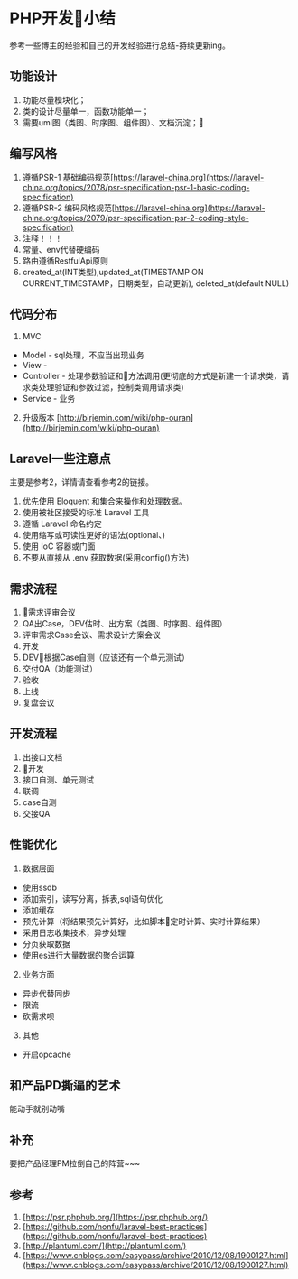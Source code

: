 # PHP开发小结
参考一些博主的经验和自己的开发经验进行总结-持续更新ing。

## 功能设计
1. 功能尽量模块化；
2. 类的设计尽量单一，函数功能单一；
3. 需要uml图（类图、时序图、组件图）、文档沉淀；

## 编写风格
1. 遵循PSR-1 基础编码规范[https://laravel-china.org](https://laravel-china.org/topics/2078/psr-specification-psr-1-basic-coding-specification)
2. 遵循PSR-2 编码风格规范[https://laravel-china.org](https://laravel-china.org/topics/2079/psr-specification-psr-2-coding-style-specification)
3. 注释！！！
4. 常量、env代替硬编码
5. 路由遵循RestfulApi原则 
6. created_at(INT类型),updated_at(TIMESTAMP ON CURRENT_TIMESTAMP，日期类型，自动更新), deleted_at(default NULL)

## 代码分布
1. MVC
* Model - sql处理，不应当出现业务
* View - 
* Controller - 处理参数验证和方法调用(更彻底的方式是新建一个请求类，请求类处理验证和参数过滤，控制类调用请求类)
* Service - 业务

2. 升级版本
[http://birjemin.com/wiki/php-ouran](http://birjemin.com/wiki/php-ouran)

## Laravel一些注意点
主要是参考2，详情请查看参考2的链接。
1. 优先使用 Eloquent 和集合来操作和处理数据。
2. 使用被社区接受的标准 Laravel 工具
3. 遵循 Laravel 命名约定
4. 使用缩写或可读性更好的语法(optional、)
5. 使用 IoC 容器或门面
6. 不要从直接从 .env 获取数据(采用config()方法)

## 需求流程
1. 需求评审会议
2. QA出Case，DEV估时、出方案（类图、时序图、组件图）
3. 评审需求Case会议、需求设计方案会议
4. 开发
5. DEV根据Case自测（应该还有一个单元测试）
6. 交付QA（功能测试）
7. 验收
8. 上线
9. 复盘会议

## 开发流程
1. 出接口文档
2. 开发
3. 接口自测、单元测试
4. 联调
5. case自测
6. 交接QA

## 性能优化
1. 数据层面
* 使用ssdb
* 添加索引，读写分离，拆表,sql语句优化
* 添加缓存
* 预先计算（将结果预先计算好，比如脚本定时计算、实时计算结果）
* 采用日志收集技术，异步处理
* 分页获取数据
* 使用es进行大量数据的聚合运算

2. 业务方面
* 异步代替同步
* 限流
* 砍需求呗

3. 其他
* 开启opcache

## 和产品PD撕逼的艺术

能动手就别动嘴

## 补充
要把产品经理PM拉倒自己的阵营~~~

## 参考
1. [https://psr.phphub.org/](https://psr.phphub.org/)
2. [https://github.com/nonfu/laravel-best-practices](https://github.com/nonfu/laravel-best-practices)
3. [http://plantuml.com/](http://plantuml.com/)
4. [https://www.cnblogs.com/easypass/archive/2010/12/08/1900127.html](https://www.cnblogs.com/easypass/archive/2010/12/08/1900127.html)
